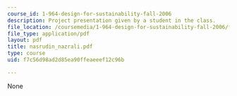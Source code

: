 ```yaml
---
course_id: 1-964-design-for-sustainability-fall-2006
description: Project presentation given by a student in the class.
file_location: /coursemedia/1-964-design-for-sustainability-fall-2006/f7c56d98ad2d85ea90ffeaeeef12c96b_nasrudin_nazrali.pdf
file_type: application/pdf
layout: pdf
title: nasrudin_nazrali.pdf
type: course
uid: f7c56d98ad2d85ea90ffeaeeef12c96b

---
```

None